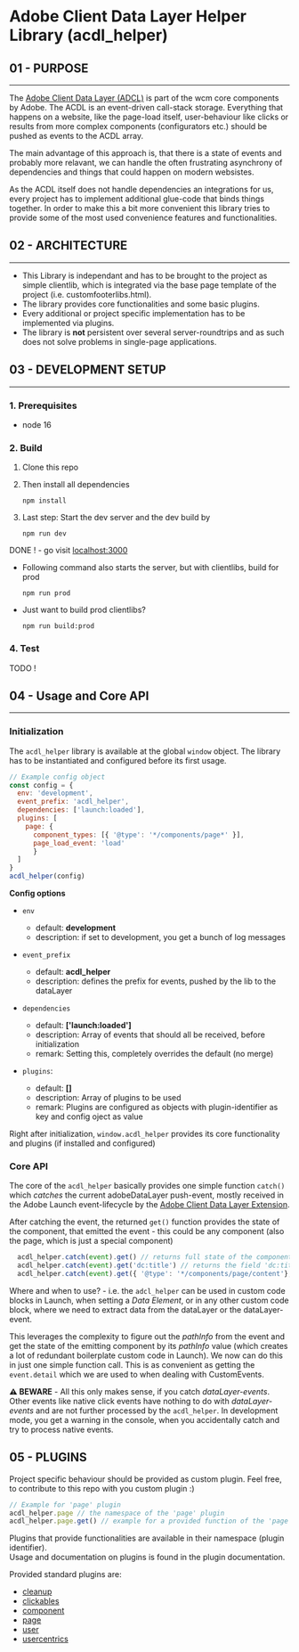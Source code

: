 # Adobe Client Data Layer Helper Library (acdl_helper)
 
## 01 - PURPOSE
___
The [Adobe Client Data Layer (ADCL)](https://github.com/adobe/adobe-client-data-layer) is part of the wcm core components by Adobe.
The ACDL is an event-driven call-stack storage. Everything that happens on a website, like the page-load itself, user-behaviour like clicks or results from more complex components (configurators etc.) should be pushed as events to the ACDL array.


The main advantage of this approach is, that there is a state of events and probably more relavant, we can handle the often frustrating asynchrony of dependencies and things that could happen on modern websistes.


As the ACDL itself does not handle dependencies an integrations for us, every project has to implement additional glue-code that binds things together. In order to make this a bit more convenient this library tries to provide some of the most used convenience features and functionalities.


## 02 - ARCHITECTURE
___
- This Library is independant and has to be brought to the project as simple clientlib, which is integrated via the base page template of the project (i.e. customfooterlibs.html).
- The library provides core functionalities and some basic plugins.
- Every additional or project specific implementation has to be implemented via plugins.
- The library is **not** persistent over several server-roundtrips and as such does not solve problems in single-page applications.


## 03 - DEVELOPMENT SETUP
___
### 1. Prerequisites
- node 16

### 2. Build
1. Clone this repo

2. Then install all dependencies
    ```
    npm install
    ```

3. Last step: Start the dev server and the dev build by
    ```
    npm run dev
    ```
DONE ! - go visit [localhost:3000](http://localhost:3000)

- Following command also starts the server, but with clientlibs, build for prod
  ```
  npm run prod
  ```

- Just want to build prod clientlibs?
  ```
  npm run build:prod
  ```

### 4. Test 
TODO !

## 04 - Usage and Core API
---

### Initialization
The `acdl_helper` library is available at the global ```window``` object. 
The library has to be instantiated and configured before its first usage.
```javascript
// Example config object
const config = {
  env: 'development',
  event_prefix: 'acdl_helper',
  dependencies: ['launch:loaded'],
  plugins: [
    page: {
      component_types: [{ '@type': '*/components/page*' }],
      page_load_event: 'load'
	  }
  ]
}
acdl_helper(config)
```

**Config options**
- `env`
  - default: **development**
  - description: if set to development, you get a bunch of log messages


- `event_prefix`
  - default: **acdl_helper**
  - description: defines the prefix for events, pushed by the lib to the dataLayer


- `dependencies`
  - default: **['launch:loaded']**
  - description: Array of events that should all be received, before initialization
  - remark: Setting this, completely overrides the default (no merge)


- `plugins`:
  - default: **[]**
  - description: Array of plugins to be used
  - remark: Plugins are configured as objects with plugin-identifier as key and config oject as value


Right after initialization, `window.acdl_helper` provides its core functionality and plugins (if installed and configured) 

### Core API
The core of the `acdl_helper` basically provides one simple function `catch()` which *catches* the current adobeDataLayer push-event, mostly received in the Adobe Launch event-lifecycle by the [Adobe Client Data Layer Extension](https://exchange.adobe.com/apps/ec/104231).

After catching the event, the returned `get()` function provides the state of the component, that emitted the event - this could be any component (also the page, which is just a special component)

```javascript
  acdl_helper.catch(event).get() // returns full state of the component
  acdl_helper.catch(event).get('dc:title') // returns the field 'dc:title' from emitting component
  acdl_helper.catch(event).get({ '@type': '*/components/page/content'}, 'dc:title') // only gets the 'dc:title' if the test-object provided as first argument is fullfilled
```
Where and when to use? - i.e. the `adcl_helper` can be used in custom code blocks in Launch, when setting a *Data Element*, or in any other custom code block, where we need to extract data from the dataLayer or the dataLayer-event.

This leverages the complexity to figure out the *pathInfo* from the event and get the state of the emitting component by its *pathInfo* value (which creates a lot of redundant boilerplate custom code in Launch). We now can do this in just one simple function call. This is as convenient as getting the `event.detail` which we are used to when dealing with CustomEvents.

**⚠️ BEWARE** - All this only makes sense, if you catch *dataLayer-events*. Other events like native click events have nothing to do with *dataLayer-events* and are not further processed by the `acdl_helper`. In development mode, you get a warning in the console, when you accidentally catch and try to process native events.

## 05 - PLUGINS
Project specific behaviour should be provided as custom plugin.
Feel free, to contribute to this repo with you custom plugin :)

  ```javascript
  // Example for 'page' plugin
  acdl_helper.page // the namespace of the 'page' plugin
  acdl_helper.page.get() // example for a provided function of the 'page' plugin
  ```
Plugins that provide functionalities are available in their namespace (plugin identifier).  
Usage and documentation on plugins is found in the plugin documentation.

Provided standard plugins are: 

- [cleanup](/src/plugins/cleanup/README.md)
- [clickables](/src/plugins/clickables/README.md)
- [component](/src/plugins/component/README.md)
- [page](/src/plugins/page/README.md)
- [user](/src/plugins/user/README.md)
- [usercentrics](/src/plugins/usercentrics/README.md)
